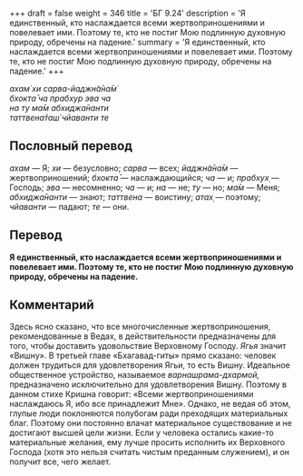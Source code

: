+++
draft = false
weight = 346
title = 'БГ 9.24'
description = 'Я единственный, кто наслаждается всеми жертвоприношениями и повелевает ими. Поэтому те, кто не постиг Мою подлинную духовную природу, обречены на падение.'
summary = 'Я единственный, кто наслаждается всеми жертвоприношениями и повелевает ими. Поэтому те, кто не постиг Мою подлинную духовную природу, обречены на падение.'
+++

_ахам̇ хи сарва-йаджн̃а̄на̄м̇  
бхокта̄ ча прабхур эва ча  
на ту ма̄м абхиджа̄нанти  
таттвена̄таш́ чйаванти те_

## Пословный перевод

_ахам_ — Я; _хи_ — безусловно; _сарва_ — всех; _йаджн̃а̄на̄м_ — жертвоприношений; _бхокта̄_ — наслаждающийся; _ча_ — и; _прабхух̣_ — Господь; _эва_ — несомненно; _ча_ — и; _на_ — не; _ту_ — но; _ма̄м_ — Меня; _абхиджа̄нанти_ — знают; _таттвена_ — воистину; _атах̣_ — поэтому; _чйаванти_ — падают; _те_ — они.

## Перевод

**Я единственный, кто наслаждается всеми жертвоприношениями и повелевает ими. Поэтому те, кто не постиг Мою подлинную духовную природу, обречены на падение.**

## Комментарий

Здесь ясно сказано, что все многочисленные жертвоприношения, рекомендованные в Ведах, в действительности предназначены для того, чтобы доставить удовольствие Верховному Господу. _Ягья_ значит «Вишну». В третьей главе «Бхагавад-гиты» прямо сказано: человек должен трудиться для удовлетворения Ягьи, то есть Вишну. Идеальное общественное устройство, называемое _варнашрама-дхармой,_ предназначено исключительно для удовлетворения Вишну. Поэтому в данном стихе Кришна говорит: «Всеми жертвоприношениями наслаждаюсь Я, ибо все принадлежит Мне». Однако, не ведая об этом, глупые люди поклоняются полубогам ради преходящих материальных благ. Поэтому они постоянно влачат материальное существование и не достигают высшей цели жизни. Если у человека остались какие-то материальные желания, ему лучше просить исполнить их Верховного Господа (хотя это нельзя считать чистым преданным служением), и он получит все, чего желает.
